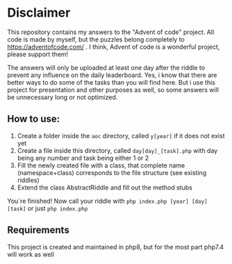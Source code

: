Disclaimer
==
This repository contains my answers to the "Advent of code" project. 
All code is made by myself, but the puzzles belong completely to https://adventofcode.com/ . 
I think, Advent of code is a wonderful project, please support them! 

The answers will only be uploaded at least one day after the riddle to prevent any influence on the daily leaderboard.
Yes, i know that there are better ways to do some of the tasks than you will find here. But i use this project for presentation and other purposes as well, so some answers will be unnecessary long or not optimized. 

How to use:
--

1) Create a folder inside the `aoc` directory, called `y[year]` if it does not exist yet
2) Create a file inside this directory, called `day[day]_[task].php` with day being any number and task being either 1 or 2
3) Fill the newly created file with a class, that complete name (namespace+class) corresponds to the file structure (see existing riddles)
4) Extend the class AbstractRiddle and fill out the method stubs

You´re finished! Now call your riddle with `php index.php [year] [day] [task]` or just `php index.php`

Requirements
--
This project is created and maintained in php8, but for the most part php7.4 will work as well
